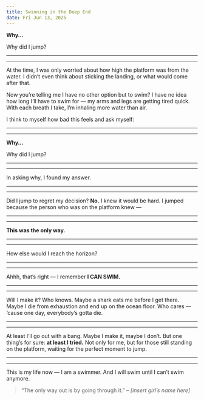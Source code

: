 ```yaml
---
title: Swinning in the Deep End
date: Fri Jun 13, 2025
---
```


**Why…**

Why did I jump?

---
---

At the time, I was only worried about how high the platform was from the water. I didn’t even think about sticking the landing, or what would come after that.

Now you’re telling me I have no other option but to swim? I have no idea how long I’ll have to swim for — my arms and legs are getting tired quick. With each breath I take, I’m inhaling more water than air.

I think to myself how bad this feels and ask myself:

---
---

**Why…**

Why did I jump?

---
---

In asking why, I found my answer.

---
---

Did I jump to regret my decision? **No.** I knew it would be hard. I jumped because the person who was on the platform knew —

---
---

**This was the only way.**

---
---

How else would I reach the horizon?

---
---

Ahhh, that’s right — I remember **I CAN SWIM.**

---
---

Will I make it? Who knows. Maybe a shark eats me before I get there. Maybe I die from exhaustion and end up on the ocean floor. Who cares — ‘cause one day, everybody’s gotta die.

---
---

At least I’ll go out with a bang. Maybe I make it, maybe I don’t. But one thing’s for sure: **at least I tried.** Not only for me, but for those still standing on the platform, waiting for the perfect moment to jump.

---
---

This is my life now — I am a swimmer. And I will swim until I can’t swim anymore.

> “The only way out is by going through it.” – *[insert girl’s name here]*
